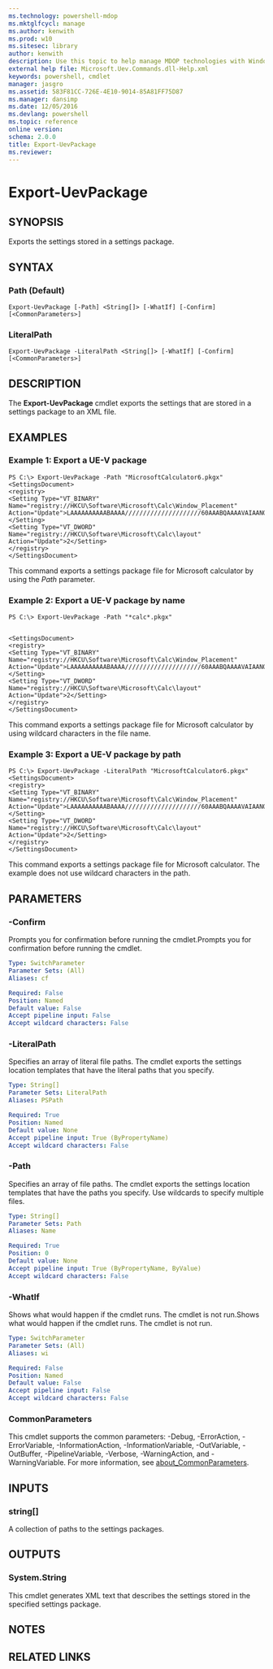 ```yaml
---
ms.technology: powershell-mdop
ms.mktglfcycl: manage
ms.author: kenwith
ms.prod: w10
ms.sitesec: library
author: kenwith
description: Use this topic to help manage MDOP technologies with Windows PowerShell.
external help file: Microsoft.Uev.Commands.dll-Help.xml
keywords: powershell, cmdlet
manager: jasgro 
ms.assetid: 583F81CC-726E-4E10-9014-85A81FF75D87
ms.manager: dansimp
ms.date: 12/05/2016
ms.devlang: powershell
ms.topic: reference
online version: 
schema: 2.0.0
title: Export-UevPackage
ms.reviewer:
---
```


# Export-UevPackage

## SYNOPSIS
Exports the settings stored in a settings package.

## SYNTAX

### Path (Default)
```
Export-UevPackage [-Path] <String[]> [-WhatIf] [-Confirm] [<CommonParameters>]
```

### LiteralPath
```
Export-UevPackage -LiteralPath <String[]> [-WhatIf] [-Confirm] [<CommonParameters>]
```

## DESCRIPTION
The **Export-UevPackage** cmdlet exports the settings that are stored in a settings package to an XML file.

## EXAMPLES

### Example 1: Export a UE-V package
```
PS C:\> Export-UevPackage -Path "MicrosoftCalculator6.pkgx"
<SettingsDocument>
<registry>
<Setting Type="VT_BINARY" Name="registry://HKCU\Software\Microsoft\Calc\Window_Placement" Action="Update">LAAAAAAAAAABAAAA/////////////////////60AAABQAAAAVAIAANQBAAA=</Setting>
<Setting Type="VT_DWORD" Name="registry://HKCU\Software\Microsoft\Calc\layout" Action="Update">2</Setting>
</registry>
</SettingsDocument>
```

This command exports a settings package file for Microsoft calculator by using the *Path* parameter.

### Example 2: Export a UE-V package by name
```
PS C:\> Export-UevPackage -Path "*calc*.pkgx"


<SettingsDocument>
<registry>
<Setting Type="VT_BINARY" Name="registry://HKCU\Software\Microsoft\Calc\Window_Placement" Action="Update">LAAAAAAAAAABAAAA/////////////////////60AAABQAAAAVAIAANQBAAA=</Setting>
<Setting Type="VT_DWORD" Name="registry://HKCU\Software\Microsoft\Calc\layout" Action="Update">2</Setting>
</registry>
</SettingsDocument>
```

This command exports a settings package file for Microsoft calculator by using wildcard characters in the file name.

### Example 3: Export a UE-V package by path
```
PS C:\> Export-UevPackage -LiteralPath "MicrosoftCalculator6.pkgx"
<SettingsDocument>
<registry>
<Setting Type="VT_BINARY" Name="registry://HKCU\Software\Microsoft\Calc\Window_Placement" Action="Update">LAAAAAAAAAABAAAA/////////////////////60AAABQAAAAVAIAANQBAAA=</Setting>
<Setting Type="VT_DWORD" Name="registry://HKCU\Software\Microsoft\Calc\layout" Action="Update">2</Setting>
</registry>
</SettingsDocument>
```

This command exports a settings package file for Microsoft calculator.
The example does not use wildcard characters in the path.

## PARAMETERS

### -Confirm
Prompts you for confirmation before running the cmdlet.Prompts you for confirmation before running the cmdlet.

```yaml
Type: SwitchParameter
Parameter Sets: (All)
Aliases: cf

Required: False
Position: Named
Default value: False
Accept pipeline input: False
Accept wildcard characters: False
```

### -LiteralPath
Specifies an array of literal file paths.
The cmdlet exports the settings location templates that have the literal paths that you specify.

```yaml
Type: String[]
Parameter Sets: LiteralPath
Aliases: PSPath

Required: True
Position: Named
Default value: None
Accept pipeline input: True (ByPropertyName)
Accept wildcard characters: False
```

### -Path
Specifies an array of file paths.
The cmdlet exports the settings location templates that have the paths you specify.
Use wildcards to specify multiple files.

```yaml
Type: String[]
Parameter Sets: Path
Aliases: Name

Required: True
Position: 0
Default value: None
Accept pipeline input: True (ByPropertyName, ByValue)
Accept wildcard characters: False
```

### -WhatIf
Shows what would happen if the cmdlet runs.
The cmdlet is not run.Shows what would happen if the cmdlet runs.
The cmdlet is not run.

```yaml
Type: SwitchParameter
Parameter Sets: (All)
Aliases: wi

Required: False
Position: Named
Default value: False
Accept pipeline input: False
Accept wildcard characters: False
```

### CommonParameters
This cmdlet supports the common parameters: -Debug, -ErrorAction, -ErrorVariable, -InformationAction, -InformationVariable, -OutVariable, -OutBuffer, -PipelineVariable, -Verbose, -WarningAction, and -WarningVariable. For more information, see [about_CommonParameters](http://go.microsoft.com/fwlink/?LinkID=113216).

## INPUTS

### string[]
A collection of paths to the settings packages.

## OUTPUTS

### System.String
This cmdlet generates XML text that describes the settings stored in the specified settings package.

## NOTES

## RELATED LINKS

